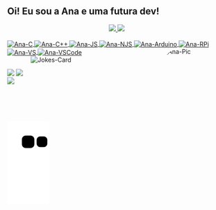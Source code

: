 ## Oi! Eu sou a Ana e uma futura dev!
<div align="center">
  <a href="https://github.com/anacarolina-ms">
  <img height="180em" src="https://github-readme-stats.vercel.app/api?username=anacarolina-ms&show_icons=true&theme=dracula"/>
  <img height="180em" src="https://github-readme-stats.vercel.app/api/top-langs/?username=anacarolina-ms&layout=compact&langs_count=7&theme=dracula"/>
</div>
<div style="display: inline_block"><br>
  <img align="center" alt="Ana-C" height="30" width="40" src="https://cdn.jsdelivr.net/gh/devicons/devicon/icons/c/c-original.svg" />
  <img align="center" alt="Ana-C++" height="30" width="40" src="https://cdn.jsdelivr.net/gh/devicons/devicon/icons/cplusplus/cplusplus-original.svg" />
  <img align="center" alt="Ana-JS" height="30" width="40" src="https://cdn.jsdelivr.net/gh/devicons/devicon/icons/javascript/javascript-original.svg" />
  <img align="center" alt="Ana-NJS" height="30" width="40" src="https://cdn.jsdelivr.net/gh/devicons/devicon/icons/nodejs/nodejs-original.svg" />
  <img align="center" alt="Ana-Arduino" height="30" width="40" src="https://cdn.jsdelivr.net/gh/devicons/devicon/icons/arduino/arduino-original.svg" />
  <img align="center" alt="Ana-RPi" height="30" width="40" src="https://cdn.jsdelivr.net/gh/devicons/devicon/icons/raspberrypi/raspberrypi-original.svg" /> 
  <img align="center" alt="Ana-VS" height="30" width="40" src="https://cdn.jsdelivr.net/gh/devicons/devicon/icons/visualstudio/visualstudio-plain.svg" />
  <img align="center" alt="Ana-VSCode" height="30" width="40" src="https://cdn.jsdelivr.net/gh/devicons/devicon/icons/vscode/vscode-original.svg" />
  <img align="right" alt="Ana-Pic" height="150" width="150" style="border-radius:50px;" src="https://i.imgur.com/3y86LdP.png">
  <img align="right" alt="Jokes-Card" height="150" width="300" src="https://readme-jokes.vercel.app/api?borderColor=%23FFFF&theme=dracula"/>
</div>

  ##

 <div> 
  <a href="https://instagram.com/heeynina" target="_blank"><img src="https://img.shields.io/badge/-Instagram-%23E4405F?style=for-the-badge&logo=instagram&logoColor=white" target="_blank"></a>
  <a href = "mailto:anacmarcelo@gmail.com"><img src="https://img.shields.io/badge/-Gmail-%23333?style=for-the-badge&logo=gmail&logoColor=white" target="_blank"></a>
  <a href="https://www.linkedin.com/in/anacmarcelo/" target="_blank"><img src="https://img.shields.io/badge/-LinkedIn-%230077B5?style=for-the-badge&logo=linkedin&logoColor=white" target="_blank"></a>
   
  ![Snake animation](https://github.com/anacarolina-ms/anacarolina-ms/blob/output/github-contribution-grid-snake.svg)
 
</div>
